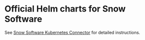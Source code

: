 # Official Helm charts for Snow Software

See [Snow Software Kubernetes Connector](charts/snowsoftware-connector-k8s/README.md) for detailed instructions.